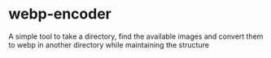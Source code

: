 webp-encoder
============

A simple tool to take a directory, find the available images and convert them to webp in another directory while maintaining the structure
